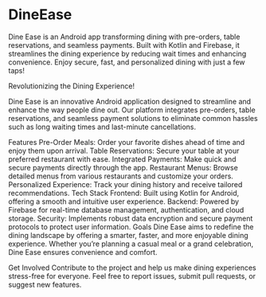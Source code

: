 # DineEase
Dine Ease is an Android app transforming dining with pre-orders, table reservations, and seamless payments. Built with Kotlin and Firebase, it streamlines the dining experience by reducing wait times and enhancing convenience. Enjoy secure, fast, and personalized dining with just a few taps!


Revolutionizing the Dining Experience!

Dine Ease is an innovative Android application designed to streamline and enhance the way people dine out. Our platform integrates pre-orders, table reservations, and seamless payment solutions to eliminate common hassles such as long waiting times and last-minute cancellations.

Features
Pre-Order Meals: Order your favorite dishes ahead of time and enjoy them upon arrival.
Table Reservations: Secure your table at your preferred restaurant with ease.
Integrated Payments: Make quick and secure payments directly through the app.
Restaurant Menus: Browse detailed menus from various restaurants and customize your orders.
Personalized Experience: Track your dining history and receive tailored recommendations.
Tech Stack
Frontend: Built using Kotlin for Android, offering a smooth and intuitive user experience.
Backend: Powered by Firebase for real-time database management, authentication, and cloud storage.
Security: Implements robust data encryption and secure payment protocols to protect user information.
Goals
Dine Ease aims to redefine the dining landscape by offering a smarter, faster, and more enjoyable dining experience. Whether you’re planning a casual meal or a grand celebration, Dine Ease ensures convenience and comfort.

Get Involved
Contribute to the project and help us make dining experiences stress-free for everyone. Feel free to report issues, submit pull requests, or suggest new features.

